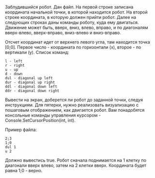 Заблудившийся робот. Дан файл. На первой строке записана координата начальной точки, в которой находится робот. На второй строке координата, в которую должен прийти робот. Далее на следующих строках даны команды роботу, куда ему двигаться. Движение может быть, вверх, вниз, влево, вправо, и по диагоналям вверх-влево, вверх-вправо, вниз-влево и вниз-вправо.

Отсчет координат идет от верхнего левого угла, там находится точка [0;0]. Первое число - координата по горизонтали (х), второе - по вертикали (у). Список команд:
```
l - left
r - right
u - up
d - down
dul - diagonal up left
dur - diagonal up right
ddl - diagonal down left
ddr - diagonal down right
```

Вывести на экран, доберется ли робот до заданной точки, следуя инструкциям. Для пятерки, нужно реализовать визуализацию с пошаговым отображением, как двигается робот. Вам понадобятся консольные команды управления курсором - Console.SetCursorPosition(int, int).

Пример файла:
```
2;3
1;0
dul 1
u 2
```

Должно вывестись true. Робот сначала поднимается на 1 клетку по диагонали вверх влево, затем на 2 клетки вверх. Координата будет равна 1;0 - верно.
